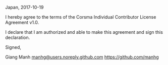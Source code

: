 Japan, 2017-10-19

I hereby agree to the terms of the Corsma Individual Contributor License
Agreement v1.0.

I declare that I am authorized and able to make this agreement and sign this
declaration.

Signed,

Giang Manh manhg@users.noreply.github.com https://github.com/manhg